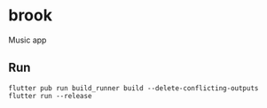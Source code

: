 # brook
Music app

## Run
```
flutter pub run build_runner build --delete-conflicting-outputs
flutter run --release
```
